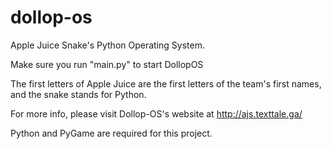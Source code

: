 # dollop-os
Apple Juice Snake's Python Operating System.

Make sure you run "main.py" to start DollopOS

The first letters of Apple Juice are the first letters of the team's first names, and the snake stands for Python.

For more info, please visit Dollop-OS's website at http://ajs.texttale.ga/

Python and PyGame are required for this project.
